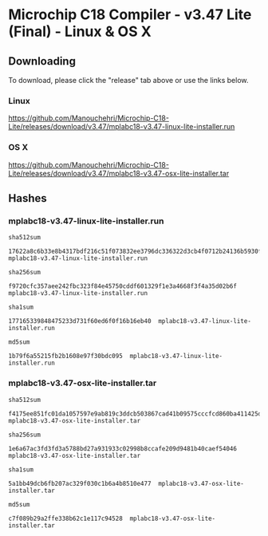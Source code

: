 # Microchip C18 Compiler - v3.47 Lite (Final) - Linux & OS X

## Downloading

To download, please click the "release" tab above or use the links below.

### Linux

https://github.com/Manouchehri/Microchip-C18-Lite/releases/download/v3.47/mplabc18-v3.47-linux-lite-installer.run

### OS X

https://github.com/Manouchehri/Microchip-C18-Lite/releases/download/v3.47/mplabc18-v3.47-osx-lite-installer.tar

## Hashes

### mplabc18-v3.47-linux-lite-installer.run

`sha512sum`
```
17622a8c6b33e8b4317bdf216c51f073832ee3796dc336322d3cb4f0712b24136b5930f63dffa57df4fcd61bd9ed16813c3e59590fb8078bc17398d9c211d6ee  mplabc18-v3.47-linux-lite-installer.run
```

`sha256sum`
```
f9720cfc357aee242fbc323f84e45750cddf601329f1e3a4668f3f4a35d02b6f  mplabc18-v3.47-linux-lite-installer.run
```

`sha1sum`
```
177165339848475233d731f60ed6f0f16b16eb40  mplabc18-v3.47-linux-lite-installer.run
```

`md5sum`
```
1b79f6a55215fb2b1608e97f30bdc095  mplabc18-v3.47-linux-lite-installer.run
```

### mplabc18-v3.47-osx-lite-installer.tar

`sha512sum`
```
f4175ee851fc01da1057597e9ab819c3ddcb503867cad41b09575cccfcd860ba411425da8e2b0edc8b19736b7868cb1c006b93e655a38e7586700d537c25807c  mplabc18-v3.47-osx-lite-installer.tar
```

`sha256sum`
```
1e6a67ac3fd3fd3a5788bd27a931933c02998b8ccafe209d9481b40caef54046  mplabc18-v3.47-osx-lite-installer.tar
```

`sha1sum`
```
5a1bb49dcb6fb207ac329f030c1b6a4b8510e477  mplabc18-v3.47-osx-lite-installer.tar
```

`md5sum`
```
c7f089b29a2ffe338b62c1e117c94528  mplabc18-v3.47-osx-lite-installer.tar
```
